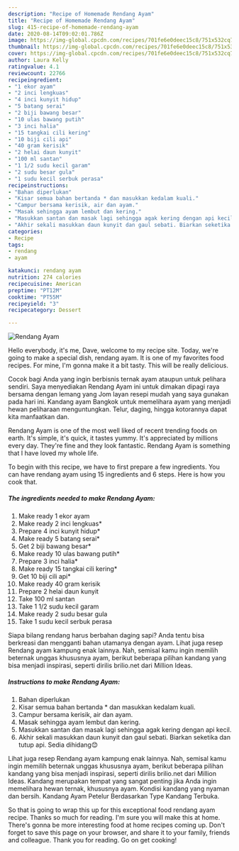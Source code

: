 ```yaml
---
description: "Recipe of Homemade Rendang Ayam"
title: "Recipe of Homemade Rendang Ayam"
slug: 415-recipe-of-homemade-rendang-ayam
date: 2020-08-14T09:02:01.786Z
image: https://img-global.cpcdn.com/recipes/701fe6e0deec15c8/751x532cq70/rendang-ayam-resipi-foto-utama.jpg
thumbnail: https://img-global.cpcdn.com/recipes/701fe6e0deec15c8/751x532cq70/rendang-ayam-resipi-foto-utama.jpg
cover: https://img-global.cpcdn.com/recipes/701fe6e0deec15c8/751x532cq70/rendang-ayam-resipi-foto-utama.jpg
author: Laura Kelly
ratingvalue: 4.1
reviewcount: 22766
recipeingredient:
- "1 ekor ayam"
- "2 inci lengkuas"
- "4 inci kunyit hidup"
- "5 batang serai"
- "2 biji bawang besar"
- "10 ulas bawang putih"
- "3 inci halia"
- "15 tangkai cili kering"
- "10 biji cili api"
- "40 gram kerisik"
- "2 helai daun kunyit"
- "100 ml santan"
- "1 1/2 sudu kecil garam"
- "2 sudu besar gula"
- "1 sudu kecil serbuk perasa"
recipeinstructions:
- "Bahan diperlukan"
- "Kisar semua bahan bertanda * dan masukkan kedalam kuali."
- "Campur bersama kerisik, air dan ayam."
- "Masak sehingga ayam lembut dan kering."
- "Masukkan santan dan masak lagi sehingga agak kering dengan api kecil."
- "Akhir sekali masukkan daun kunyit dan gaul sebati. Biarkan seketika dan tutup api. Sedia dihidang😊"
categories:
- Recipe
tags:
- rendang
- ayam

katakunci: rendang ayam 
nutrition: 274 calories
recipecuisine: American
preptime: "PT12M"
cooktime: "PT55M"
recipeyield: "3"
recipecategory: Dessert

---
```



![Rendang Ayam](https://img-global.cpcdn.com/recipes/701fe6e0deec15c8/751x532cq70/rendang-ayam-resipi-foto-utama.jpg)

Hello everybody, it's me, Dave, welcome to my recipe site. Today, we're going to make a special dish, rendang ayam. It is one of my favorites food recipes. For mine, I'm gonna make it a bit tasty. This will be really delicious.

Cocok bagi Anda yang ingin berbisnis ternak ayam ataupun untuk pelihara sendiri. Saya menyediakan Rendang Ayam ini untuk dimakan dipagi raya bersama dengan lemang yang Jom layan resepi mudah yang saya gunakan pada hari ini. Kandang ayam Bangkok untuk memelihara ayam yang menjadi hewan peliharaan menguntungkan. Telur, daging, hingga kotorannya dapat kita manfaatkan dan.

Rendang Ayam is one of the most well liked of recent trending foods on earth. It's simple, it's quick, it tastes yummy. It's appreciated by millions every day. They're fine and they look fantastic. Rendang Ayam is something that I have loved my whole life.


To begin with this recipe, we have to first prepare a few ingredients. You can have rendang ayam using 15 ingredients and 6 steps. Here is how you cook that.

<!--inarticleads1-->

##### The ingredients needed to make Rendang Ayam:

1. Make ready 1 ekor ayam
1. Make ready 2 inci lengkuas*
1. Prepare 4 inci kunyit hidup*
1. Make ready 5 batang serai*
1. Get 2 biji bawang besar*
1. Make ready 10 ulas bawang putih*
1. Prepare 3 inci halia*
1. Make ready 15 tangkai cili kering*
1. Get 10 biji cili api*
1. Make ready 40 gram kerisik
1. Prepare 2 helai daun kunyit
1. Take 100 ml santan
1. Take 1 1/2 sudu kecil garam
1. Make ready 2 sudu besar gula
1. Take 1 sudu kecil serbuk perasa


Siapa bilang rendang harus berbahan daging sapi? Anda tentu bisa berkreasi dan mengganti bahan utamanya dengan ayam. Lihat juga resep Rendang ayam kampung enak lainnya. Nah, semisal kamu ingin memilih beternak unggas khususnya ayam, berikut beberapa pilihan kandang yang bisa menjadi inspirasi, seperti dirilis brilio.net dari Million Ideas. 

<!--inarticleads2-->

##### Instructions to make Rendang Ayam:

1. Bahan diperlukan
1. Kisar semua bahan bertanda * dan masukkan kedalam kuali.
1. Campur bersama kerisik, air dan ayam.
1. Masak sehingga ayam lembut dan kering.
1. Masukkan santan dan masak lagi sehingga agak kering dengan api kecil.
1. Akhir sekali masukkan daun kunyit dan gaul sebati. Biarkan seketika dan tutup api. Sedia dihidang😊


Lihat juga resep Rendang ayam kampung enak lainnya. Nah, semisal kamu ingin memilih beternak unggas khususnya ayam, berikut beberapa pilihan kandang yang bisa menjadi inspirasi, seperti dirilis brilio.net dari Million Ideas. Kandang merupakan tempat yang sangat penting jika Anda ingin memelihara hewan ternak, khususnya ayam. Kondisi kandang yang nyaman dan bersih. Kandang Ayam Petelur Berdasarkan Type Kandang Terbuka. 

So that is going to wrap this up for this exceptional food rendang ayam recipe. Thanks so much for reading. I'm sure you will make this at home. There's gonna be more interesting food at home recipes coming up. Don't forget to save this page on your browser, and share it to your family, friends and colleague. Thank you for reading. Go on get cooking!
